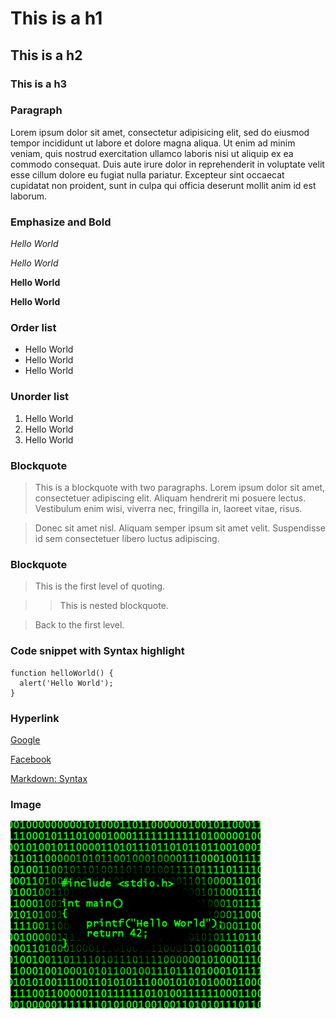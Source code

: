 # This is a h1
## This is a h2
### This is a h3



### Paragraph

Lorem ipsum dolor sit amet, consectetur adipisicing elit, sed do eiusmod tempor incididunt ut labore et dolore magna aliqua. Ut enim ad minim veniam, quis nostrud exercitation ullamco laboris nisi ut aliquip ex ea commodo consequat. Duis aute irure dolor in reprehenderit in voluptate velit esse cillum dolore eu fugiat nulla pariatur. Excepteur sint occaecat cupidatat non proident, sunt in culpa qui officia deserunt mollit anim id est laborum.



### Emphasize and Bold

*Hello World*

_Hello World_

**Hello World**

__Hello World__



### Order list

* Hello World
* Hello World
* Hello World



### Unorder list

1. Hello World
1. Hello World
1. Hello World



### Blockquote

> This is a blockquote with two paragraphs. Lorem ipsum dolor sit amet,
  consectetuer adipiscing elit. Aliquam hendrerit mi posuere lectus.
  Vestibulum enim wisi, viverra nec, fringilla in, laoreet vitae, risus.

> Donec sit amet nisl. Aliquam semper ipsum sit amet velit. Suspendisse
  id sem consectetuer libero luctus adipiscing.



### Blockquote

> This is the first level of quoting.

> > This is nested blockquote.

> Back to the first level.



### Code snippet with Syntax highlight

```
function helloWorld() {
  alert('Hello World');
}
```



### Hyperlink

[Google](http://www.google.com)

[Facebook](http://www.facebook.com)

[Markdown: Syntax](http://markdown.tw/)



### Image

![Hello World](assets/hello-world.png)